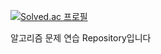 [![Solved.ac
프로필](http://mazassumnida.wtf/api/v2/generate_badge?boj=isp2490)](https://solved.ac/isp2490)

알고리즘 문제 연습 Repository입니다
